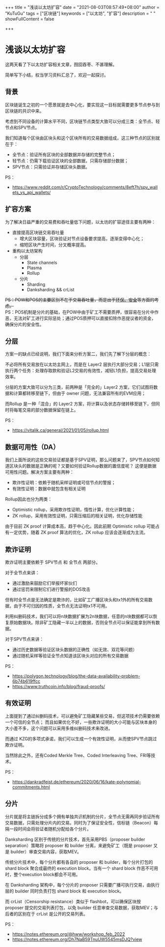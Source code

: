 +++
title = "浅谈以太坊扩容"
date = "2021-08-03T08:57:49+08:00"
author = "KuTuGu"
tags = ["区块链"]
keywords = ["以太坊", "扩容"]
description = " "
showFullContent = false

+++

# 浅谈以太坊扩容

这两天看了下以太坊扩容相关文章，囫囵吞枣、不甚理解。

简单写下小结，权当学习资料汇总了，欢迎一起探讨。

## 背景

区块链诞生之初的一个愿景就是去中心化，要实现这一目标就需要更多节点参与到区块链的共识中来。

考虑到不同设备的计算水平不同，区块链节点类型大致可以分成三类：全节点、轻节点和SPV节点。

我们知道每个区块由区块头和这个区块所有的交易数据组成，这三种节点的区别就在于：
- 全节点：验证所有区块的全部数据并存储的完整节点；
- 轻节点：仍需下载验证区块的全部数据，只需存储部分数据；
- SPV节点：只需验证并存储区块头数据。

PS：
- https://www.reddit.com/r/CryptoTechnology/comments/8eft7h/spv_wallets_vs_api_wallets/

## 扩容方案

为了解决日益严重的交易费和吞吐量低下问题，以太坊的扩容途径主要有两种：
- 直接提高区块链交易吞吐量
	- 增大区块容量，区块验证对节点设备要求提高，逐渐变得中心化；
	- 缩短区块产生时间，分叉概率提高。
- 重构以太坊架构
	- 分层
		- State channels
		- Plasma
		- Rollup
	- 分片
		- Sharding
		- Danksharding && crList

~~PS：POW和POS的主要区别不在于交易吞吐量，而是出于[环保、安全](
https://vitalik.ca/general/2020/11/06/pos2020.html)等方面的考虑。~~    
PS：POS机制是分片的基础，在POW中由于矿工不需要质押，很容易在分片中作恶，无法对矿工进行实际惩处；通过POS质押可以直接扣除作恶提议者的资金，确保分片的安全性。

## 分层

方案一的缺点已经说明，我们下面来分析方案二，我们先了解下分层的概念：

不必将所有交易放在以太坊主网上，而是在 Layer2 层执行大部分交易；L1层只需执行两个任务：处理存取款和验证L2交易的有效性，减轻L1负担，提高交易处理效率。

分层的方案大致可以分为三类，前两种是「完全的」Layer2 方案，它们试图将数据和计算都转移至链下，但由于 owner 问题，无法兼容所有的EVM应用；

而Rollup 是一种「混合」的 Layer2 方案，将计算以及状态存储转移至链下，但同时将每笔交易的部分数据保留在链上。

PS：
- https://vitalik.ca/general/2021/01/05/rollup.html

## 数据可用性（DA）

我们上面所说的这些交易验证都是基于SPV证明，那么问题来了，SPV节点如何知道区块头的数据是正确的呢？又要如何验证Rollup数据的置信度呢？ 这便是数据可用性问题。解决方案主要有两种：
- 欺诈性证明：依赖于随机采样证明或可信节点的警报；
- 有效性证明：数据中就包含有相关证明

Rollup因此也分为两类：
- Optimistic rollup，采用欺诈性证明，惰性计算，优化计算性能；
- ZK rollup，采用有效性证明，只需压缩后的相关证明，优化存储性能

由于目前 ZK proof 计算成本高，趋于中心化。因此前期 Optimistic rollup 可能占有一定优势，随着 ZK proof 算法的优化，ZK rollup 应该会逐渐成为主流。

## 欺诈证明

欺诈证明主要依赖于 SPV节点 和 全节点 两部分。

对于全节点来讲：
- 通过激励来鼓励它们举报坏家伙们
- 通过惩罚来限制它们进行警报的DOS攻击

但有时全节点是无法确定是欺诈的，比如矿工广播区块头和tx1外的所有交易数据，由于不可归因的性质，全节点无法证明tx1不可用。

利用纠删码技术，我们可以将n块数据扩展为2n块数据，任意的n块数据都可以恢复原始数据块。除非矿工隐藏一半以上的数据，否则全节点可以保证能拿到所有数据。

对于SPV节点来讲：
- 通过历史数据等验证区块头数据的正确性（如无效、双花等问题）
- 通过随机采样等验证全节点知道该区块头对应的所有交易数据

PS：
- https://polygon.technology/blog/the-data-availability-problem-6b74b619ffcc
- https://www.truthcoin.info/blog/fraud-proofs/

## 有效证明

上面提到了通过纠删码技术，可以避免矿工隐藏某些交易，但这项技术仍需要依赖一个可信的全节点； 而且如果优化不好，一些欺诈证明的大小可能与区块本身的大小差不多，这个问题可以采用多维纠删码技术来改进。

而通过 KZG的多项式承诺，我们可以生成一个有效性证明，从而使SPV节点跳过欺诈证明。

当然除此之外，还有Coded Merkle Tree、Coded Interleaving Tree、FRI等技术。

PS：
- https://dankradfeist.de/ethereum/2020/06/16/kate-polynomial-commitments.html

## 分片

分片就是将主链拆分成多个拥有单独共识机制的分片，全节点无需再同步验证所有交易数据，只需处理分片内的交易。同时为了保证安全性，信标链（Beacon）每隔一段时间会将验证者随机分配给各个分片。

Danksharding 区别于传统的分片技术，首先采用PBS（proposer builder separation）策略将 proposer 和 builder 分离，来避免矿工（既是 proposer 又是 builder）审查交易内容，获取MEV。

传统分片技术中，每个分片都有各自的 proposer 和 builder，每个分片打包的 shard block 聚合成最终的 execution block。当有一个 shard block 作恶不可用时，整个execution block都会不可用。

在 Danksharding 架构中，每个分片的 proposer 只需要广播可执行交易，由执行层的 builder 同时负责打包 shard block 和 execution block。

而 crList（Censorship resistance）类似于 flashbot，可以确保区块按 proposer 提交的交易列表打包，以免 builder 任意审查交易数据，获取MEV；与后者的区别在于 crList 是公开的交易列表。

PS：
- https://notes.ethereum.org/@hww/workshop_feb_2022
- https://notes.ethereum.org/Dh7NaB59TnuUW5545msDJQ?view
